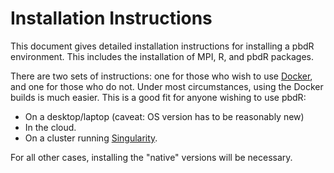 # Installation Instructions

This document gives detailed installation instructions for installing a pbdR environment.  This includes the installation of MPI, R, and pbdR packages.

There are two sets of instructions:  one for those who wish to use [Docker](https://www.docker.com/), and one for those who do not.  Under most circumstances, using the Docker builds is much easier.  This is a good fit for anyone wishing to use pbdR:

* On a desktop/laptop (caveat: OS version has to be reasonably new)
* In the cloud.
* On a cluster running [Singularity](http://singularity.lbl.gov/).

For all other cases, installing the "native" versions will be necessary.
